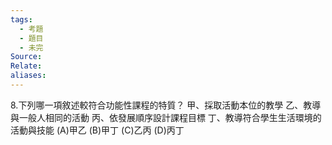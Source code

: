 ```yaml
---
tags:
  - 考題
  - 題目
  - 未完
Source:
Relate: 
aliases:
---
```

8.下列哪一項敘述較符合功能性課程的特質？
甲、採取活動本位的教學
乙、教導與一般人相同的活動
丙、依發展順序設計課程目標
丁、教導符合學生生活環境的活動與技能
(A)甲乙 (B)甲丁 (C)乙丙 (D)丙丁
